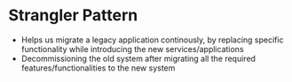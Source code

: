 # Strangler Pattern

- Helps us migrate a legacy application continously, by replacing specific functionality while introducing the new services/applications
- Decommissioning the old system after migrating all the required features/functionalities to the new system